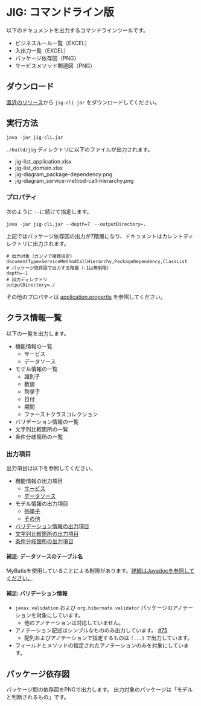 # JIG: コマンドライン版

以下のドキュメントを出力するコマンドラインツールです。

- ビジネスルール一覧（EXCEL）
- 入出力一覧（EXCEL）
- パッケージ依存図（PNG）
- サービスメソッド関連図（PNG）

## ダウンロード

[直近のリリース](https://github.com/dddjava/Jig/releases/latest)から `jig-cli.jar` をダウンロードしてください。

## 実行方法

```
java -jar jig-cli.jar
```

`./build/jig` ディレクトリに以下のファイルが出力されます。

- jig-list_application.xlsx
- jig-list_domain.xlsx
- jig-diagram_package-dependency.png
- jig-diagram_service-method-call-hierarchy.png

### プロパティ

次のように `--`に続けて指定します。

```
java -jar jig-cli.jar --depth=7　--outputDirectory=.
```

上記ではパッケージ依存図の出力が7階層になり、ドキュメントはカレントディレクトリに出力されます。

```
# 出力対象（カンマで複数指定）
documentType=ServiceMethodCallHierarchy,PackageDependency,ClassList
# パッケージ依存図で出力する階層（-1は無制限）
depth=-1
# 出力ディレクトリ
outputDirectory=./
```

その他のプロパティは [application.propertis](./src/main/resources/application.properties) を参照してください。

## クラス情報一覧

以下の一覧を出力します。

- 機能情報の一覧
    - サービス
    - データソース
- モデル情報の一覧
    - 識別子
    - 数値
    - 列挙子
    - 日付
    - 期間
    - ファーストクラスコレクション
- バリデーション情報の一覧
- 文字列比較箇所の一覧
- 条件分岐箇所の一覧

### 出力項目

出力項目は以下を参照してください。

- 機能情報の出力項目
    - [サービス](../jig-core/src/main/java/jig/domain/model/report/ServiceReport.java)
    - [データソース](../jig-core/src/main/java/jig/domain/model/report/DatasourceReport.java)
- モデル情報の出力項目
    - [列挙子](../jig-core/src/main/java/jig/domain/model/report/EnumReport.java)
    - [その他](../jig-core/src/main/java/jig/domain/model/report/GenericModelReport.java)
- [バリデーション情報の出力項目](../jig-core/src/main/java/jig/domain/model/report/ValidationReport.java)
- [文字列比較箇所の出力項目](../jig-core/src/main/java/jig/domain/model/report/StringComparingReport.java)
- [条件分岐箇所の出力項目](../jig-core/src/main/java/jig/domain/model/report/DecisionReport.java)

#### 補足: データソースのテーブル名

MyBatisを使用していることによる制限があります。[詳細はJavadocを参照してください。](../jig-core/src/main/java/org/dddjava/jig/infrastructure/mybatis/MyBatisSqlReader.java#L23-L27)

#### 補足: バリデーション情報

- `javax.validation` および `org.hibernate.validator` パッケージのアノテーションを対象にしています。
    - 他のアノテーションは対応していません。
- アノテーション記述はシンプルなもののみ出力しています。 [#75](https://github.com/irof/Jig/issues/75)
    - 配列およびアノテーションで指定するものは `[...]` で出力しています。
- フィールドとメソッドの指定されたアノテーションのみを対象にしています。

## パッケージ依存図

パッケージ間の依存図をPNGで出力します。
出力対象のパッケージは「モデルと判断されるもの」です。
